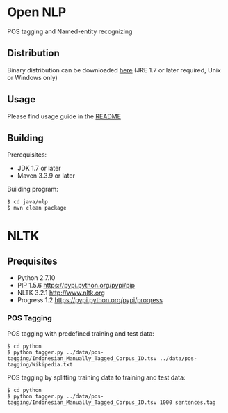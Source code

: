 # Open NLP

POS tagging and Named-entity recognizing

## Distribution
Binary distribution can be downloaded [here](https://github.com/yohanesgultom/nlp-experiments/blob/master/java/nlp/dist/yohanes.nlp-dist.zip) (JRE 1.7 or later required, Unix or Windows only)

## Usage
Please find usage guide in the [README](https://github.com/yohanesgultom/nlp-experiments/blob/master/java/nlp/README.dist.md)

## Building
Prerequisites:
* JDK 1.7 or later
* Maven 3.3.9 or later

Building program:
```
$ cd java/nlp
$ mvn clean package
```
# NLTK

## Prequisites

* Python 2.7.10
* PIP 1.5.6 https://pypi.python.org/pypi/pip
* NLTK 3.2.1 http://www.nltk.org
* Progress 1.2 https://pypi.python.org/pypi/progress

### POS Tagging

POS tagging with predefined training and test data:
```
$ cd python
$ python tagger.py ../data/pos-tagging/Indonesian_Manually_Tagged_Corpus_ID.tsv ../data/pos-tagging/Wikipedia.txt
```

POS tagging by splitting training data to training and test data:
```
$ cd python
$ python tagger.py ../data/pos-tagging/Indonesian_Manually_Tagged_Corpus_ID.tsv 1000 sentences.tag
```
